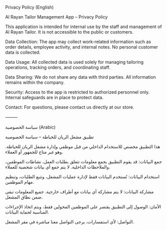 Privacy Policy (English)

Al Rayan Tailor Management App – Privacy Policy

This application is intended for internal use by the staff and management of Al Rayan Tailor. It is not accessible to the public or customers.

Data Collection:
The app may collect work-related information such as order details, employee activity, and internal notes. No personal customer data is collected.

Data Usage:
All collected data is used solely for managing tailoring operations, tracking orders, and coordinating staff.

Data Sharing:
We do not share any data with third parties. All information remains within the company.

Security:
Access to the app is restricted to authorized personnel only. Internal safeguards are in place to protect data.

Contact:
For questions, please contact us directly at our store.

⸻

سياسة الخصوصية (Arabic)

تطبيق مشغل الريان للخياطة – سياسة الخصوصية

هذا التطبيق مخصص للاستخدام الداخلي من قبل موظفي وإدارة مشغل الريان للخياطة. وهو غير متاح للجمهور أو العملاء.

جمع البيانات:
قد يقوم التطبيق بجمع معلومات تتعلق بطلبات العمل، نشاطات الموظفين، والملاحظات الداخلية. لا يتم جمع أي بيانات شخصية للعملاء.

استخدام البيانات:
تُستخدم البيانات فقط لإدارة عمليات المشغل، وتتبع الطلبات، وتنظيم مهام الموظفين.

مشاركة البيانات:
لا يتم مشاركة أي بيانات مع أطراف خارجية. جميع المعلومات تبقى ضمن نطاق المشغل.

الأمان:
الوصول إلى التطبيق يقتصر على الموظفين المخولين فقط، ويتم اتخاذ الإجراءات المناسبة لحماية البيانات.

التواصل:
لأي استفسارات، يرجى التواصل معنا مباشرة في مقر المشغل.
